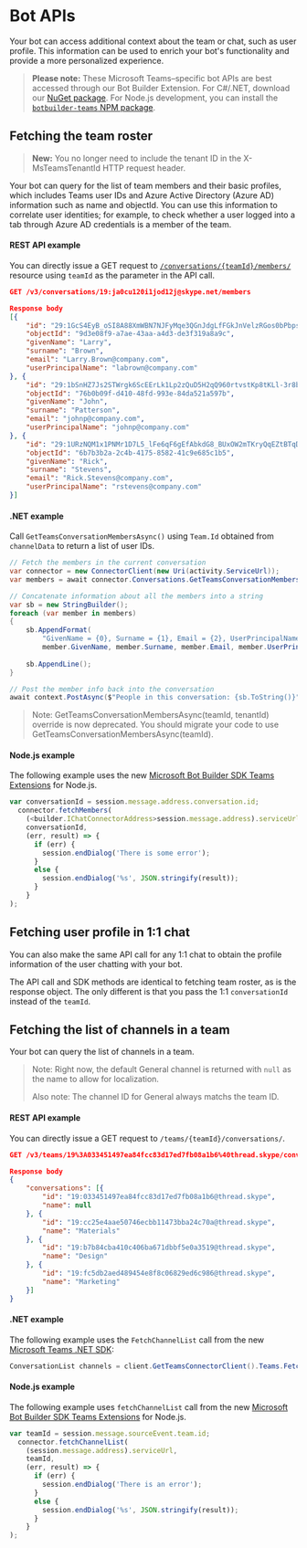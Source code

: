# Bot APIs

Your bot can access additional context about the team or chat, such as user profile.  This information can be used to enrich your bot's functionality and provide a more personalized experience.

>**Please note:** These Microsoft Teams–specific bot APIs are best accessed through our Bot Builder Extension.  For C#/.NET, download our [NuGet package](https://www.nuget.org/packages/Microsoft.Bot.Connector.Teams).  For Node.js development, you can install the [`botbuilder-teams` NPM package](https://www.npmjs.com/package/botbuilder-teams).  

## Fetching the team roster

>**New:** You no longer need to include the tenant ID in the X-MsTeamsTenantId HTTP request header.

Your bot can query for the list of team members and their basic profiles, which includes Teams user IDs and Azure Active Directory  (Azure AD) information such as name and objectId. You can use this information to correlate user identities; for example, to check whether a user logged into a tab through Azure AD credentials is a member of the team.

#### REST API example

You can directly issue a GET request to [`/conversations/{teamId}/members/`](https://docs.microsoft.com/en-us/bot-framework/rest-api/bot-framework-rest-connector-api-reference#get-conversation-members) resource using `teamId` as the parameter in the API call.

```json
GET /v3/conversations/19:ja0cu120i1jod12j@skype.net/members

Response body
[{
    "id": "29:1GcS4EyB_oSI8A88XmWBN7NJFyMqe3QGnJdgLfFGkJnVelzRGos0bPbpsfJjcbAD22bmKc4GMbrY2g4JDrrA8vM06X1-cHHle4zOE6U4ttcc",
    "objectId": "9d3e08f9-a7ae-43aa-a4d3-de3f319a8a9c",
    "givenName": "Larry",
    "surname": "Brown",
    "email": "Larry.Brown@company.com",
    "userPrincipalName": "labrown@company.com"
}, {
    "id": "29:1bSnHZ7Js2STWrgk6ScEErLk1Lp2zQuD5H2qQ960rtvstKp8tKLl-3r8b6DoW0QxZimuTxk_kupZ1DBMpvIQQUAZL-PNj0EORDvRZXy8kvWk",
    "objectId": "76b0b09f-d410-48fd-993e-84da521a597b",
    "givenName": "John",
    "surname": "Patterson",
    "email": "johnp@company.com",
    "userPrincipalName": "johnp@company.com"
}, {
    "id": "29:1URzNQM1x1PNMr1D7L5_lFe6qF6gEfAbkdG8_BUxOW2mTKryQqEZtBTqDt10-MghkzjYDuUj4KG6nvg5lFAyjOLiGJ4jzhb99WrnI7XKriCs",
    "objectId": "6b7b3b2a-2c4b-4175-8582-41c9e685c1b5",
    "givenName": "Rick",
    "surname": "Stevens",
    "email": "Rick.Stevens@company.com",
    "userPrincipalName": "rstevens@company.com"
}]
```

#### .NET example

Call `GetTeamsConversationMembersAsync()` using `Team.Id` obtained from `channelData` to return a list of user IDs.

```csharp
// Fetch the members in the current conversation
var connector = new ConnectorClient(new Uri(activity.ServiceUrl));
var members = await connector.Conversations.GetTeamsConversationMembersAsync(activity.Conversation.Id);

// Concatenate information about all the members into a string
var sb = new StringBuilder();
foreach (var member in members)
{
    sb.AppendFormat(
        "GivenName = {0}, Surname = {1}, Email = {2}, UserPrincipalName = {3}, AADObjectId = {4}, TeamsMemberId = {5}",
        member.GivenName, member.Surname, member.Email, member.UserPrincipalName, member.ObjectId, member.Id);
    
    sb.AppendLine();
}

// Post the member info back into the conversation
await context.PostAsync($"People in this conversation: {sb.ToString()}");
```

>Note: GetTeamsConversationMembersAsync(teamId, tenantId) override is now deprecated. You should migrate your code to use GetTeamsConversationMembersAsync(teamId).

#### Node.js example

The following example uses the new [Microsoft Bot Builder SDK Teams Extensions](https://www.npmjs.com/package/botbuilder-teams) for Node.js.

```js
var conversationId = session.message.address.conversation.id;
  connector.fetchMembers(
    (<builder.IChatConnectorAddress>session.message.address).serviceUrl,
    conversationId,
    (err, result) => {
      if (err) {
        session.endDialog('There is some error');
      }
      else {
        session.endDialog('%s', JSON.stringify(result));
      }
    }
);
```

## Fetching user profile in 1:1 chat

You can also make the same API call for any 1:1 chat to obtain the profile information of the user chatting with your bot.

The API call and SDK methods are identical to fetching team roster, as is the response object. The only different is that you pass the 1:1 `conversationId` instead of the `teamId`.

## Fetching the list of channels in a team

Your bot can query the list of channels in a team.

>Note: Right now, the default General channel is returned with `null` as the name to allow for localization.
>
>Also note: The channel ID for General always matchs the team ID.

#### REST API example

You can directly issue a GET request to `/teams/{teamId}/conversations/`.

```json
GET /v3/teams/19%3A033451497ea84fcc83d17ed7fb08a1b6%40thread.skype/conversations

Response body
{
    "conversations": [{
        "id": "19:033451497ea84fcc83d17ed7fb08a1b6@thread.skype",
        "name": null
    }, {
        "id": "19:cc25e4aae50746ecbb11473bba24c70a@thread.skype",
        "name": "Materials"
    }, {
        "id": "19:b7b84cba410c406ba671dbbf5e0a3519@thread.skype",
        "name": "Design"
    }, {
        "id": "19:fc5db2aed489454e8f8c06829ed6c986@thread.skype",
        "name": "Marketing"
    }]
}
```

#### .NET example

The following example uses the `FetchChannelList` call from the new [Microsoft Teams .NET SDK](https://www.nuget.org/packages/Microsoft.Bot.Connector.Teams):

```csharp
ConversationList channels = client.GetTeamsConnectorClient().Teams.FetchChannelList(activity.GetChannelData<TeamsChannelData>().Team.Id);
```

#### Node.js example

The following example uses `fetchChannelList` call from the new [Microsoft Bot Builder SDK Teams Extensions](https://www.npmjs.com/package/botbuilder-teams) for Node.js.

```javascript
var teamId = session.message.sourceEvent.team.id;
  connector.fetchChannelList(
    (session.message.address).serviceUrl,
    teamId,
    (err, result) => {
      if (err) {
        session.endDialog('There is an error');
      }
      else {
        session.endDialog('%s', JSON.stringify(result));
      }
    }
);
```
